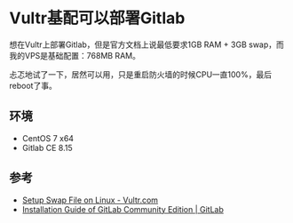 # Vultr基配可以部署Gitlab


想在Vultr上部署Gitlab，但是官方文档上说最低要求1GB RAM + 3GB swap，而我的VPS是基础配置：768MB RAM。

忐忑地试了一下，居然可以用，只是重启防火墙的时候CPU一直100%，最后reboot了事。

## 环境
* CentOS 7 x64
* Gitlab CE 8.15

## 参考
* [Setup Swap File on Linux - Vultr.com](https://www.vultr.com/docs/setup-swap-file-on-linux)
* [Installation Guide of GitLab Community Edition  | GitLab](https://about.gitlab.com/downloads/#centos7)

